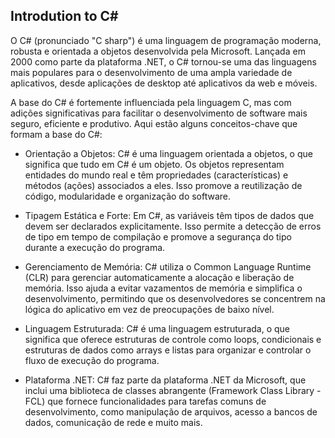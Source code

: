 ## Introdution to C#

O C# (pronunciado "C sharp") é uma linguagem de programação moderna, robusta e orientada a objetos desenvolvida pela Microsoft. Lançada em 2000 como parte da plataforma .NET, o C# tornou-se uma das linguagens mais populares para o desenvolvimento de uma ampla variedade de aplicativos, desde aplicações de desktop até aplicativos da web e móveis.

A base do C# é fortemente influenciada pela linguagem C, mas com adições significativas para facilitar o desenvolvimento de software mais seguro, eficiente e produtivo. Aqui estão alguns conceitos-chave que formam a base do C#:

- Orientação a Objetos: C# é uma linguagem orientada a objetos, o que significa que tudo em C# é um objeto. Os objetos representam entidades do mundo real e têm propriedades (características) e métodos (ações) associados a eles. Isso promove a reutilização de código, modularidade e organização do software.

- Tipagem Estática e Forte: Em C#, as variáveis têm tipos de dados que devem ser declarados explicitamente. Isso permite a detecção de erros de tipo em tempo de compilação e promove a segurança do tipo durante a execução do programa.

- Gerenciamento de Memória: C# utiliza o Common Language Runtime (CLR) para gerenciar automaticamente a alocação e liberação de memória. Isso ajuda a evitar vazamentos de memória e simplifica o desenvolvimento, permitindo que os desenvolvedores se concentrem na lógica do aplicativo em vez de preocupações de baixo nível.

- Linguagem Estruturada: C# é uma linguagem estruturada, o que significa que oferece estruturas de controle como loops, condicionais e estruturas de dados como arrays e listas para organizar e controlar o fluxo de execução do programa.

- Plataforma .NET: C# faz parte da plataforma .NET da Microsoft, que inclui uma biblioteca de classes abrangente (Framework Class Library - FCL) que fornece funcionalidades para tarefas comuns de desenvolvimento, como manipulação de arquivos, acesso a bancos de dados, comunicação de rede e muito mais.


